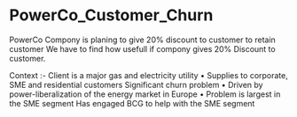 # PowerCo_Customer_Churn
 PowerCo Compony is planing to give 20% discount to customer to retain customer
 We have to find how usefull if compony gives 20% Discount to customer.
 
 
 
 Context :- 
 Client is a major gas and electricity utility
• Supplies to corporate, SME and residential 
customers
Significant churn problem
• Driven by power-liberalization of the energy 
market in Europe
• Problem is largest in the SME segment
Has engaged BCG to help with the SME segment
